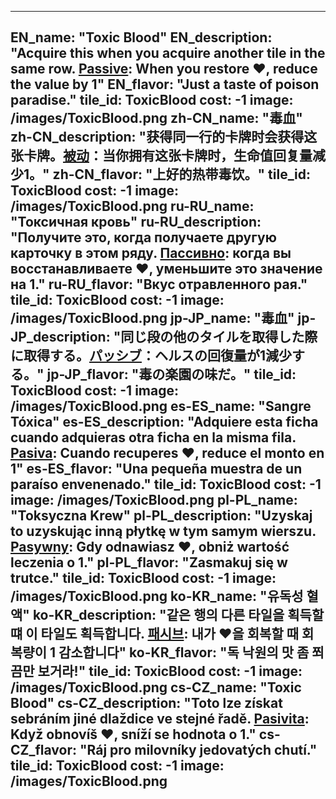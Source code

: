 ---

EN_name: "Toxic Blood"
EN_description: "Acquire this when you acquire another tile in the same row. <u>Passive</u>: When you restore ❤️, reduce the value by 1"
EN_flavor: "Just a taste of poison paradise."
tile_id: ToxicBlood
cost: -1
image: /images/ToxicBlood.png
zh-CN_name: "毒血"
zh-CN_description: "获得同一行的卡牌时会获得这张卡牌。<u>被动</u>：当你拥有这张卡牌时，生命值回复量减少1。"
zh-CN_flavor: "上好的热带毒饮。"
tile_id: ToxicBlood
cost: -1
image: /images/ToxicBlood.png
ru-RU_name: "Токсичная кровь"
ru-RU_description: "Получите это, когда получаете другую карточку в этом ряду. <u>Пассивно</u>: когда вы восстанавливаете ❤️, уменьшите это значение на 1."
ru-RU_flavor: "Вкус отравленного рая."
tile_id: ToxicBlood
cost: -1
image: /images/ToxicBlood.png
jp-JP_name: "毒血"
jp-JP_description: "同じ段の他のタイルを取得した際に取得する。<u>パッシブ</u>：ヘルスの回復量が1減少する。"
jp-JP_flavor: "毒の楽園の味だ。"
tile_id: ToxicBlood
cost: -1
image: /images/ToxicBlood.png
es-ES_name: "Sangre Tóxica"
es-ES_description: "Adquiere esta ficha cuando adquieras otra ficha en la misma fila. <u>Pasiva</u>: Cuando recuperes ❤️, reduce el monto en 1"
es-ES_flavor: "Una pequeña muestra de un paraíso envenenado."
tile_id: ToxicBlood
cost: -1
image: /images/ToxicBlood.png
pl-PL_name: "Toksyczna Krew"
pl-PL_description: "Uzyskaj to uzyskując inną płytkę w tym samym wierszu. <u>Pasywny</u>: Gdy odnawiasz ❤️, obniż wartość leczenia o 1."
pl-PL_flavor: "Zasmakuj się w trutce."
tile_id: ToxicBlood
cost: -1
image: /images/ToxicBlood.png
ko-KR_name: "유독성 혈액"
ko-KR_description: "같은 행의 다른 타일을 획득할 떄 이 타일도 획득합니다. <u>패시브</u>: 내가 ❤️을 회복할 때 회복량이 1 감소합니다"
ko-KR_flavor: "독 낙원의 맛 좀 쬐끔만 보거라!"
tile_id: ToxicBlood
cost: -1
image: /images/ToxicBlood.png
cs-CZ_name: "Toxic Blood"
cs-CZ_description: "Toto lze získat sebráním jiné dlaždice ve stejné řadě. <u>Pasivita</u>: Když obnovíš ❤️, sníží se hodnota o 1."
cs-CZ_flavor: "Ráj pro milovníky jedovatých chutí."
tile_id: ToxicBlood
cost: -1
image: /images/ToxicBlood.png
---